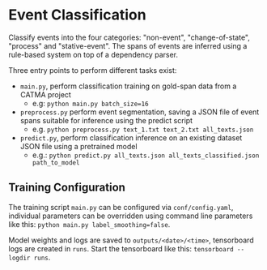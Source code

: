 # Event Classification

Classify events into the four categories: "non-event", "change-of-state", "process" and "stative-event".
The spans of events are inferred using a rule-based system on top of a dependency parser.

Three entry points to perform different tasks exist:
* `main.py`, perform classification training on gold-span data from a CATMA project
    * e.g: `python main.py batch_size=16`
* `preprocess.py` perform event segmentation, saving a JSON file of event spans suitable for inference using the predict script
    * e.g. `python preprocess.py text_1.txt text_2.txt all_texts.json`
* `predict.py`, perform classification inference on an existing dataset JSON file using a pretrained model
    * e.g.: `python predict.py all_texts.json all_texts_classified.json path_to_model`

## Training Configuration

The training script `main.py` can be configured via `conf/config.yaml`,
individual parameters can be overridden using command line parameters like this: `python main.py label_smoothing=false`.

Model weights and logs are saved to `outputs/<date>/<time>`, tensorboard logs are created in `runs`.
Start the tensorboard like this: `tensorboard --logdir runs`.
